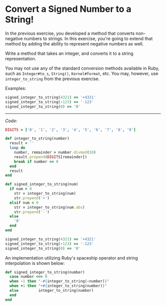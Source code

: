 # Convert a Signed Number to a String!

In the previous exercise, you developed a method that converts non-negative numbers to strings. In this exercise, you're going to extend that method by adding the ability to represent negative numbers as well.

Write a method that takes an integer, and converts it to a string representation.

You may not use any of the standard conversion methods available in Ruby, such as `Integer#to_s`, `String()`, `Kernel#format`, etc. You may, however, use `integer_to_string` from the previous exercise.

Examples:

```ruby
signed_integer_to_string(4321) == '+4321'
signed_integer_to_string(-123) == '-123'
signed_integer_to_string(0) == '0'
```

---

*Code:*

```ruby
DIGITS = ['0', '1', '2', '3', '4', '5', '6', '7', '8', '9']

def integer_to_string(number)
  result = ''
  loop do
    number, remainder = number.divmod(10)
    result.prepend(DIGITS[remainder])
    break if number == 0
  end
  result
end

def signed_integer_to_string(num)
  if num > 0
    str = integer_to_string(num)
    str.prepend('+')
  elsif num < 0 
    str = integer_to_string(num.abs)
    str.prepend('-')
  else 
    '0'
  end
end

signed_integer_to_string(4321) == '+4321'
signed_integer_to_string(-123) == '-123'
signed_integer_to_string(0) == '0'
```

An implementation utilizing Ruby's spaceship operator and string interpolation is shown below:

```ruby
def signed_integer_to_string(number)
  case number <=> 0
  when -1 then "-#{integer_to_string(-number)}"
  when +1 then "+#{integer_to_string(number)}"
  else         integer_to_string(number)
  end
end
```

